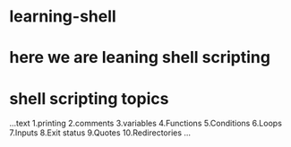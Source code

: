 # learning-shell
# here we are leaning shell scripting 
# shell scripting topics 
...text
1.printing
2.comments
3.variables
4.Functions
5.Conditions
6.Loops
7.Inputs
8.Exit status 
9.Quotes
10.Redirectories
...
